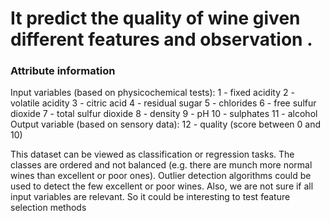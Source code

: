 # It predict the quality of wine given different features and observation .

### Attribute information
Input variables (based on physicochemical tests): 
1 - fixed acidity 
2 - volatile acidity 
3 - citric acid 
4 - residual sugar 
5 - chlorides 
6 - free sulfur dioxide 
7 - total sulfur dioxide 
8 - density 
9 - pH 
10 - sulphates 
11 - alcohol 
Output variable (based on sensory data): 
12 - quality (score between 0 and 10)

This dataset can be viewed as classification or regression tasks. 
The classes are ordered and not balanced (e.g. there are munch more normal wines than excellent or poor ones).
Outlier detection algorithms could be used to detect the few excellent or poor wines. Also, we are not sure if all input variables are relevant. So it could be interesting to test feature selection methods
